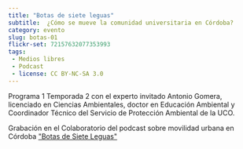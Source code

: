 ```yaml
---
title: "Botas de siete leguas"
subtitle:  ¿Cómo se mueve la comunidad universitaria en Córdoba?
category: evento
slug: botas-01
flickr-set: 72157632077353993
tags:
 - Medios libres
 - Podcast
 - license: CC BY-NC-SA 3.0
---
```

Programa 1 Temporada 2 con el experto invitado Antonio Gomera, licenciado en Ciencias Ambientales, doctor en Educación Ambiental y Coordinador Técnico del Servicio de Protección Ambiental de la UCO.

Grabación en el Colaboratorio del podcast sobre movilidad urbana en Córdoba ["Botas de Siete Leguas"](http://www.ivoox.com/podcast-podcast-programa-botas-siete-leguas_sq_f111311_1.html)